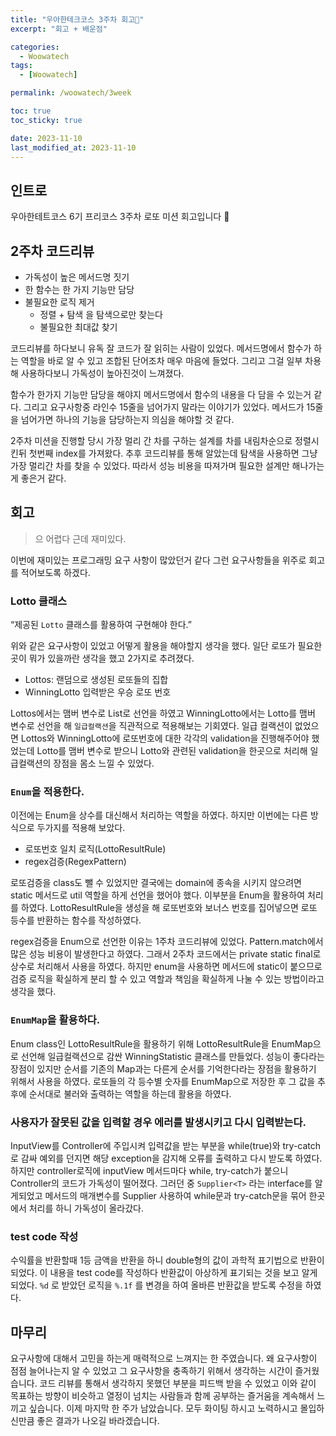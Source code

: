 ```yaml
---
title: "우아한테크코스 3주차 회고🎱"
excerpt: "회고 + 배운점"

categories:
  - Woowatech
tags:
  - [Woowatech]

permalink: /woowatech/3week

toc: true
toc_sticky: true

date: 2023-11-10
last_modified_at: 2023-11-10
---
```

## 인트로

우아한테트코스 6기 프리코스 3주차 로또 미션 회고입니다 🎱

## 2주차 코드리뷰

- 가독성이 높은 메서드명 짓기
- 한 함수는 한 가지 기능만 담당
- 불필요한 로직 제거
    - 정렬 + 탐색 을 탐색으로만 찾는다
    - 불필요한 최대값 찾기

코드리뷰를 하다보니 유독 잘 코드가 잘 읽히는 사람이 있었다. 메서드명에서 함수가 하는 역할을 바로 알 수  있고 조합된 단어조차 매우 마음에 들었다. 그리고 그걸 일부 차용해 사용하다보니 가독성이 높아진것이 느껴졌다.

함수가 한가지 기능만 담당을 해야지 메서드명에서 함수의 내용을 다 담을 수 있는거 같다. 그리고 요구사항중 라인수 15줄을 넘어가지 말라는 이야기가 있었다. 메서드가 15줄을 넘어가면 하나의 기능을 담당하는지 의심을 해야할 것 같다.

2주차 미션을 진행할 당시 가장 멀리 간 차를 구하는 설계를 차를 내림차순으로 정렬시킨뒤 첫번째 index를 가져왔다. 추후 코드리뷰를 통해 알았는데 탐색을 사용하면 그냥 가장 멀리간 차를 찾을 수 있었다. 따라서 성능 비용을 따져가며 필요한 설계만 해나가는게 좋은거 같다. 

## 회고

> 으  어렵다 근데 재미있다.
> 

이번에 재미있는 프로그래밍 요구 사항이 많았던거 같다 그런 요구사항들을 위주로 회고를 적어보도록 하겠다.

### Lotto 클래스

“제공된 `Lotto` 클래스를 활용하여 구현해야 한다.”

위와 같은 요구사항이 있었고 어떻게 활용을 해야할지 생각을 했다. 일단 로또가 필요한 곳이 뭐가 있을까란 생각을 했고 2가지로 추려졌다. 

- Lottos:  랜덤으로 생성된 로또들의 집합
- WinningLotto 입력받은 우승 로또 번호

Lottos에서는 맴버 변수로 List<Lotto>로 선언을 하였고 WinningLotto에서는 Lotto를 맴버 변수로 선언을 해 `일급컬랙션`을 직관적으로 적용해보는 기회였다. 일급 컬랙션이 없었으면 Lottos와 WinningLotto에 로또번호에 대한 각각의 validation을 진행해주어야 했었는데 Lotto를 맴버 변수로 받으니 Lotto와 관련된 validation을 한곳으로 처리해 일급컬랙션의 장점을 몸소 느낄 수 있었다.

### `Enum`을 적용한다.

이전에는 Enum을 상수를 대신해서 처리하는 역할을 하였다. 하지만 이번에는 다른 방식으로 두가지를 적용해 보았다.

- 로또번호 일치 로직(LottoResultRule)
- regex검증(RegexPattern)

로또검증을 class도 뺄 수 있었지만 결국에는 domain에 종속을 시키지 않으려면 static 메서드로 util 역할을 하게 선언을 했어야 했다. 이부분을 Enum을 활용하여 처리를 하였다. LottoResultRule을 생성을 해 로또번호와 보너스 번호를 집어넣으면 로또 등수를 반환하는 함수를 작성하였다.

regex검증을 Enum으로 선언한 이유는 1주차 코드리뷰에 있었다. Pattern.match에서 많은 성능 비용이 발생한다고 하였다. 그래서 2주차 코드에서는 private static final로 상수로 처리해서 사용을 하였다. 하지만 enum을 사용하면 메서드에 static이 붙으므로 검증 로직을 확실하게 분리 할 수 있고 역할과 책임을 확실하게 나눌 수 있는 방법이라고 생각을 했다. 

### `EnumMap`을 활용하다.
Enum class인 LottoResultRule을 활용하기 위해 LottoResultRule을 EnumMap으로 선언해 일급컬랙션으로 감싼 WinningStatistic 클래스를 만들었다. 성능이 좋다라는 장점이 있지만 순서를 기존의 Map과는 다른게 순서를 기억한다라는 장점을 활용하기 위해서 사용을 하였다. 로또들의 각 등수별 숫자를 EnumMap으로 저장한 후 그 값을 추후에 순서대로 불러와 출력하는 역할을 하는데 활용을 하였다.


### 사용자가 잘못된 값을 입력할 경우 에러를 발생시키고 다시 입력받는다.

InputView를 Controller에 주입시켜 입력값을 받는 부분을 while(true)와 try-catch로 감싸 예외를 던지면 해당 exception을 감지해 오류를 출력하고 다시 받도록 하였다. 하지만 controller로직에 inputView 메서드마다 while, try-catch가 붙으니 Controller의 코드가 가독성이 떨어졌다. 그러던 중 `Supplier<T>` 라는 interface를 알게되었고 메서드의 매개변수를 Supplier<T> 사용하여 while문과 try-catch문을 묶어 한곳에서 처리를 하니 가독성이 올라갔다. 

### test code 작성

수익률을 반환할때 1등 금액을 반환을 하니 double형의 값이 과학적 표기법으로 반환이 되었다.  이 내용을 test code를 작성하다 반환값이 아상하게 표기되는 것을 보고 알게 되었다. `%d` 로 받았던 로직을 `%.1f` 를 변경을 하여 올바른 반환값을 받도록 수정을 하였다.

## 마무리

요구사항에 대해서 고민을 하는게 매력적으로 느껴지는 한 주였습니다. 왜 요구사항이 점점 늘어나는지 알 수 있었고 그 요구사항을 충족하기 위해서 생각하는 시간이 즐거웠습니다. 코드 리뷰를 통해서 생각하지 못했던 부분을 피드백 받을 수 있었고 이와 같이 목표하는 방향이 비슷하고 열정이 넘치는 사람들과 함께 공부하는 즐거움을 계속해서 느끼고 싶습니다. 이제 마지막 한 주가 남았습니다. 모두 화이팅 하시고 노력하시고 몰입하신만큼 좋은 결과가 나오길 바라겠습니다.